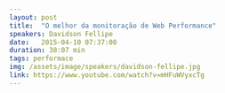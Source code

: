 ```yaml
---
layout: post
title:  "O melhor da monitoração de Web Performance"
speakers: Davidson Fellipe
date:   2015-04-10 07:37:00
duration: 38:07 min
tags: performace
img: /assets/image/speakers/davidson-fellipe.jpg
link: https://www.youtube.com/watch?v=mHFuWVyxcTg
---
```

